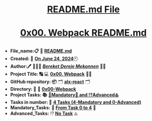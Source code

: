 <H1 align="center", height="1500"> <ins> README.md File </ins> </H1>
<H1 align="center"> <ins> 0x00. Webpack README.md</ins> </H1>

##

* **File_name:📋** 📖 [**README.md**](https://github.com/BekaHabesha/alx-react/tree/master/0x00-Webpack/README.md)
* **Created: 📅** <ins>**On June 24, 2024**</ins>🕙
* **Author:🖊️** 👨🏻‍💻 [***Bereket Dereje Mekonnen***](https://intranet.alxswe.com/users/BereketDerejeMekonnen) 🧑‍💻
* **Project Title: 🔠**  💻 [**0x00. Webpack**](https://intranet.alxswe.com/projects/1195) 📝🔡
* **GitHub repository: 📦** 🗂 [**alx-react**](https://github.com/BekaHabesha/alx-react) 🗂
* **Directory: 💼** 📂 [**0x00-Webpack**](https://github.com/BekaHabesha/alx-react/tree/master/0x00-Webpack)
* **Project Tasks: 📚** <ins>**💯Mandatory💯 and ⁉️Advanced♨️**</ins>
* **Tasks in number: 🔢** <ins>**4 Tasks (4-Mandatory and 0-Advanced)**</ins>
* **Mandatory_Tasks:** 💯 <ins>**From Task 0 to 4**</ins> 💯
* **Advanced_Tasks:** ⁉️ <ins>**No Task**</ins> ♨️

###
